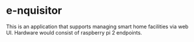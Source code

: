 # e-nquisitor
This is an application that supports managing smart home facilities via web UI. Hardware would consist of raspberry pi 2 endpoints.
